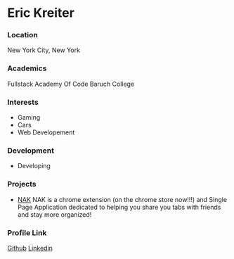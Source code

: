 # Eric Kreiter

### Location

New York City, New York

### Academics

Fullstack Academy Of Code
Baruch College

### Interests

+ Gaming
+ Cars
+ Web Developement

### Development

+ Developing

### Projects

+ [NAK](https://github.com/kilo-finch/nak) NAK is a chrome extension (on the chrome store now!!!) and Single Page Application 
  dedicated to helping you share you tabs with friends and stay more organized!

### Profile Link

[Github](https://github.com/eutheran)
[Linkedin](https://www.linkedin.com/in/eric-kreiter)
